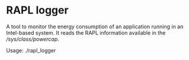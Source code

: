 # RAPL logger

A tool to monitor the energy consumption of an application running in an Intel-based system. It reads the RAPL information available in the */sys/class/powercap*.

Usage: ./rapl_logger <your-app> <params-of-your-app>
